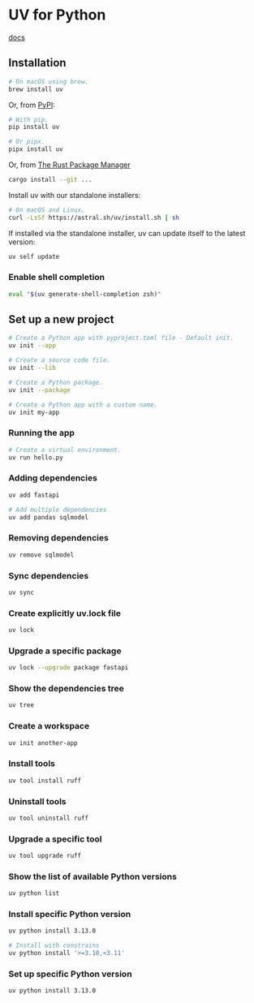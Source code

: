 # UV for Python
[docs](https://astral.sh/blog/uv)

## Installation

```bash
# On macOS using brew.
brew install uv
```

Or, from [PyPI](https://pypi.org/project/uv/):

```bash
# With pip.
pip install uv
```

```bash
# Or pipx.
pipx install uv
```

Or, from [The Rust Package Manager](https://github.com/rust-lang/cargo)

```bash
cargo install --git ...
```

Install uv with our standalone installers:

```bash
# On macOS and Linux.
curl -LsSf https://astral.sh/uv/install.sh | sh
```

If installed via the standalone installer, uv can update itself to the latest version:

```bash
uv self update
```

### Enable shell completion
```zsh
eval "$(uv generate-shell-completion zsh)"
```

## Set up a new project

```bash
# Create a Python app with pyproject.toml file - Default init.
uv init --app
```

```bash
# Create a source code file.
uv init --lib
```

```bash
# Create a Python package.
uv init --package
```

```bash
# Create a Python app with a custom name.
uv init my-app
```

### Running the app
```bash
# Create a virtual environment.
uv run hello.py
```

### Adding dependencies
```bash
uv add fastapi
```

```bash
# Add multiple dependencies
uv add pandas sqlmodel
```

### Removing dependencies
```bash
uv remove sqlmodel
```

### Sync dependencies 
```bash
uv sync
```

### Create explicitly uv.lock file
```bash
uv lock
```

### Upgrade a specific package
```bash
uv lock --upgrade package fastapi
```

### Show the dependencies tree
```bash
uv tree
```

### Create a workspace
```bash
uv init another-app
```

### Install tools
```bash
uv tool install ruff
```

### Uninstall tools
```bash
uv tool uninstall ruff
```

### Upgrade a specific tool
```bash
uv tool upgrade ruff
```

### Show the list of available Python versions
```bash
uv python list
```

### Install specific Python version
```bash
uv python install 3.13.0
```

```bash
# Install with constrains
uv python install '>=3.10,<3.11'
```

### Set up specific Python version
```bash
uv python install 3.13.0
```




